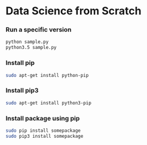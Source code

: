 # Data Science from Scratch

### Run a specific version 
```bash
python sample.py
python3.5 sample.py
```
### Install pip
```bash
sudo apt-get install python-pip
```
### Install pip3
```bash
sudo apt-get install python3-pip
```
### Install package using pip
```bash
sudo pip install somepackage
sudo pip3 install somepackage
```
